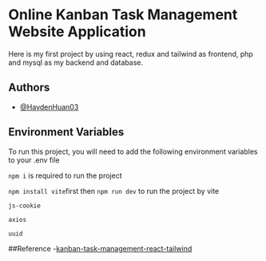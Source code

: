 # Online Kanban Task Management Website Application

Here is my first project by using react, redux and tailwind as frontend, php and mysql as my backend and database.


## Authors

- [@HaydenHuan03](https://github.com/HaydenHuan03/)


## Environment Variables

To run this project, you will need to add the following environment variables to your .env file

`npm i` is required to run the project

`npm install vite`first then `npm run dev` to run the project by vite

`js-cookie`

`axios`

`uuid`

##Reference
-[kanban-task-management-react-tailwind](https://github.com/Hesam-Dearboy/kanban-task-management-react-tailwind)
